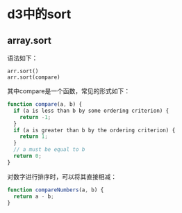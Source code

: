 # d3中的sort

## array.sort

语法如下：

    arr.sort()
    arr.sort(compare)

其中compare是一个函数，常见的形式如下：
```javascript
function compare(a, b) {
  if (a is less than b by some ordering criterion) {
    return -1;
  }
  if (a is greater than b by the ordering criterion) {
    return 1;
  }
  // a must be equal to b
  return 0;
}
```

对数字进行排序时，可以将其直接相减：
```javascript
function compareNumbers(a, b) {
  return a - b;
}
```